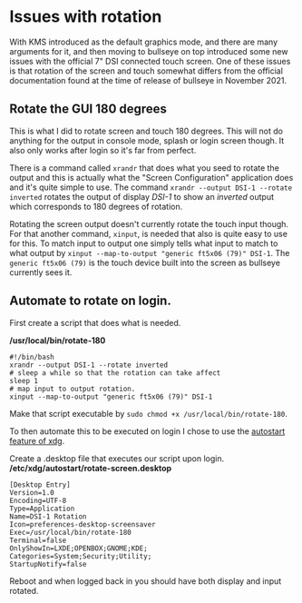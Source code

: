 
# Issues with rotation
With KMS introduced as the default graphics mode, and there are many 
arguments for it, and then moving to bullseye on top introduced some new
issues with the official 7" DSI connected touch screen. One of these issues
is that rotation of the screen and touch somewhat differs from the official
 documentation found at the time of release of bullseye in November 2021.

## Rotate the GUI 180 degrees
This is what I did to rotate screen and touch 180 degrees. This will not 
do anything for the output in console mode, splash or login screen though.
It also only works after login so it's far from perfect.

There is a command called `xrandr` that does what you seed to rotate the 
output and this is actually what the "Screen Configuration" application does
and it's quite simple to use.
The command `xrandr --output DSI-1 --rotate inverted` rotates the output of
display _DSI-1_ to show an _inverted_ output which corresponds to 180 degrees
of rotation.

Rotating the screen output doesn't currently rotate the touch input though.
For that another command, `xinput`, is needed that also is quite easy to use
for this. To match input to output one simply tells what input to match to
what output by `xinput --map-to-output "generic ft5x06 (79)" DSI-1`.
The `generic ft5x06 (79)` is the touch device built into the screen as 
bullseye currently sees it.


## Automate to rotate on login.

First create a script that does what is needed.

__/usr/local/bin/rotate-180__
```shell
#!/bin/bash
xrandr --output DSI-1 --rotate inverted
# sleep a while so that the rotation can take affect
sleep 1
# map input to output rotation.
xinput --map-to-output "generic ft5x06 (79)" DSI-1

```

Make that script executable by `sudo chmod +x /usr/local/bin/rotate-180`.

To then automate this to be executed on login I chose to use the 
[autostart feature of xdg](https://wiki.archlinux.org/title/XDG_Autostart).

Create a .desktop file that executes our script upon login.
__/etc/xdg/autostart/rotate-screen.desktop__
```
[Desktop Entry]
Version=1.0
Encoding=UTF-8
Type=Application
Name=DSI-1 Rotation
Icon=preferences-desktop-screensaver
Exec=/usr/local/bin/rotate-180
Terminal=false
OnlyShowIn=LXDE;OPENBOX;GNOME;KDE;
Categories=System;Security;Utility;
StartupNotify=false
```

Reboot and when logged back in you should have both display and input rotated.
